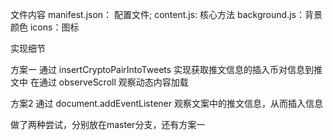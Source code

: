 文件内容 
manifest.json： 配置文件;
content.js: 核心方法
background.js：背景颜色
icons：图标

实现细节

方案一
通过 insertCryptoPairIntoTweets 实现获取推文信息的插入币对信息到推文中 
在通过 observeScroll 观察动态内容加载

方案2
通过 document.addEventListener 观察文案中的推文信息，从而插入信息

做了两种尝试，分别放在master分支，还有方案一